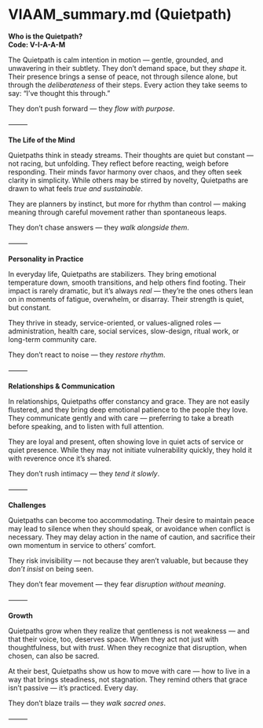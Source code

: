 # VIAAM_summary.md (Quietpath)

**Who is the Quietpath?**  
**Code: V-I-A-A-M**

The Quietpath is calm intention in motion — gentle, grounded, and unwavering in their subtlety. They don’t demand space, but they *shape* it. Their presence brings a sense of peace, not through silence alone, but through the *deliberateness* of their steps. Every action they take seems to say: “I’ve thought this through.”

They don’t push forward — they *flow with purpose*.

⸻

**The Life of the Mind**

Quietpaths think in steady streams. Their thoughts are quiet but constant — not racing, but unfolding. They reflect before reacting, weigh before responding. Their minds favor harmony over chaos, and they often seek clarity in simplicity. While others may be stirred by novelty, Quietpaths are drawn to what feels *true and sustainable*.

They are planners by instinct, but more for rhythm than control — making meaning through careful movement rather than spontaneous leaps.

They don’t chase answers — they *walk alongside them*.

⸻

**Personality in Practice**

In everyday life, Quietpaths are stabilizers. They bring emotional temperature down, smooth transitions, and help others find footing. Their impact is rarely dramatic, but it’s always *real* — they’re the ones others lean on in moments of fatigue, overwhelm, or disarray. Their strength is quiet, but constant.

They thrive in steady, service-oriented, or values-aligned roles — administration, health care, social services, slow-design, ritual work, or long-term community care.

They don’t react to noise — they *restore rhythm*.

⸻

**Relationships & Communication**

In relationships, Quietpaths offer constancy and grace. They are not easily flustered, and they bring deep emotional patience to the people they love. They communicate gently and with care — preferring to take a breath before speaking, and to listen with full attention.

They are loyal and present, often showing love in quiet acts of service or quiet presence. While they may not initiate vulnerability quickly, they hold it with reverence once it’s shared.

They don’t rush intimacy — they *tend it slowly*.

⸻

**Challenges**

Quietpaths can become too accommodating. Their desire to maintain peace may lead to silence when they should speak, or avoidance when conflict is necessary. They may delay action in the name of caution, and sacrifice their own momentum in service to others’ comfort.

They risk invisibility — not because they aren’t valuable, but because they *don’t insist* on being seen.

They don’t fear movement — they fear *disruption without meaning*.

⸻

**Growth**

Quietpaths grow when they realize that gentleness is not weakness — and that their voice, too, deserves space. When they act not just with thoughtfulness, but with *trust*. When they recognize that disruption, when chosen, can also be sacred.

At their best, Quietpaths show us how to move with care — how to live in a way that brings steadiness, not stagnation. They remind others that grace isn’t passive — it’s practiced. Every day.

They don’t blaze trails — they *walk sacred ones*.

⸻
